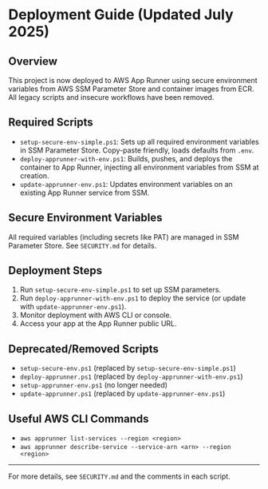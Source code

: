 # Deployment Guide (Updated July 2025)

## Overview
This project is now deployed to AWS App Runner using secure environment variables from AWS SSM Parameter Store and container images from ECR. All legacy scripts and insecure workflows have been removed.

## Required Scripts
- `setup-secure-env-simple.ps1`: Sets up all required environment variables in SSM Parameter Store. Copy-paste friendly, loads defaults from `.env`.
- `deploy-apprunner-with-env.ps1`: Builds, pushes, and deploys the container to App Runner, injecting all environment variables from SSM at creation.
- `update-apprunner-env.ps1`: Updates environment variables on an existing App Runner service from SSM.

## Secure Environment Variables
All required variables (including secrets like PAT) are managed in SSM Parameter Store. See `SECURITY.md` for details.

## Deployment Steps
1. Run `setup-secure-env-simple.ps1` to set up SSM parameters.
2. Run `deploy-apprunner-with-env.ps1` to deploy the service (or update with `update-apprunner-env.ps1`).
3. Monitor deployment with AWS CLI or console.
4. Access your app at the App Runner public URL.

## Deprecated/Removed Scripts
- `setup-secure-env.ps1` (replaced by `setup-secure-env-simple.ps1`)
- `deploy-apprunner.ps1` (replaced by `deploy-apprunner-with-env.ps1`)
- `setup-apprunner-env.ps1` (no longer needed)
- `update-apprunner.ps1` (replaced by `update-apprunner-env.ps1`)

## Useful AWS CLI Commands
- `aws apprunner list-services --region <region>`
- `aws apprunner describe-service --service-arn <arn> --region <region>`

---

For more details, see `SECURITY.md` and the comments in each script.
